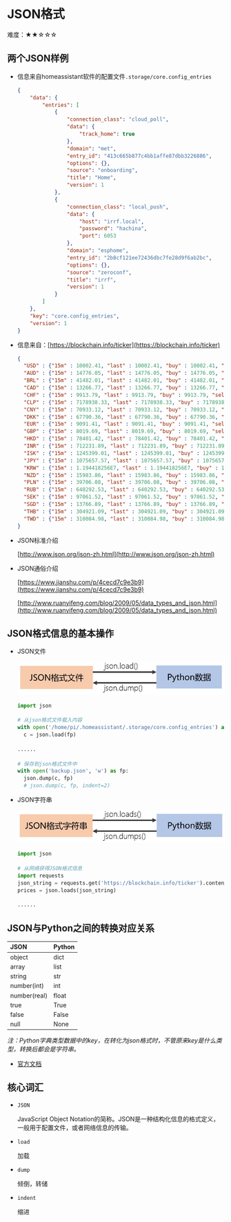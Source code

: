 # JSON格式

难度：★★☆☆☆

## 两个JSON样例

- 信息来自homeassistant软件的配置文件`.storage/core.config_entries`
    ```json
    {
        "data": {
            "entries": [
                {
                    "connection_class": "cloud_poll",
                    "data": {
                        "track_home": true
                    },
                    "domain": "met",
                    "entry_id": "413c665b877c4bb1affe87dbb3226886",
                    "options": {},
                    "source": "onboarding",
                    "title": "Home",
                    "version": 1
                },
                {
                    "connection_class": "local_push",
                    "data": {
                        "host": "irrf.local",
                        "password": "hachina",
                        "port": 6053
                    },
                    "domain": "esphome",
                    "entry_id": "2b8cf121ee72436dbc7fe28d9f6ab2bc",
                    "options": {},
                    "source": "zeroconf",
                    "title": "irrf",
                    "version": 1
                }
            ]
        },
        "key": "core.config_entries",
        "version": 1
    }
    ```

- 信息来自：[https://blockchain.info/ticker](https://blockchain.info/ticker)

    ```json
    {
      "USD" : {"15m" : 10002.41, "last" : 10002.41, "buy" : 10002.41, "sell" : 10002.41, "symbol" : "$"},
      "AUD" : {"15m" : 14776.05, "last" : 14776.05, "buy" : 14776.05, "sell" : 14776.05, "symbol" : "$"},
      "BRL" : {"15m" : 41482.01, "last" : 41482.01, "buy" : 41482.01, "sell" : 41482.01, "symbol" : "R$"},
      "CAD" : {"15m" : 13266.77, "last" : 13266.77, "buy" : 13266.77, "sell" : 13266.77, "symbol" : "$"},
      "CHF" : {"15m" : 9913.79, "last" : 9913.79, "buy" : 9913.79, "sell" : 9913.79, "symbol" : "CHF"},
      "CLP" : {"15m" : 7178938.33, "last" : 7178938.33, "buy" : 7178938.33, "sell" : 7178938.33, "symbol" : "$"},
      "CNY" : {"15m" : 70933.12, "last" : 70933.12, "buy" : 70933.12, "sell" : 70933.12, "symbol" : "¥"},
      "DKK" : {"15m" : 67790.36, "last" : 67790.36, "buy" : 67790.36, "sell" : 67790.36, "symbol" : "kr"},
      "EUR" : {"15m" : 9091.41, "last" : 9091.41, "buy" : 9091.41, "sell" : 9091.41, "symbol" : "€"},
      "GBP" : {"15m" : 8019.69, "last" : 8019.69, "buy" : 8019.69, "sell" : 8019.69, "symbol" : "£"},
      "HKD" : {"15m" : 78401.42, "last" : 78401.42, "buy" : 78401.42, "sell" : 78401.42, "symbol" : "$"},
      "INR" : {"15m" : 712231.89, "last" : 712231.89, "buy" : 712231.89, "sell" : 712231.89, "symbol" : "₹"},
      "ISK" : {"15m" : 1245399.01, "last" : 1245399.01, "buy" : 1245399.01, "sell" : 1245399.01, "symbol" : "kr"},
      "JPY" : {"15m" : 1075657.57, "last" : 1075657.57, "buy" : 1075657.57, "sell" : 1075657.57, "symbol" : "¥"},
      "KRW" : {"15m" : 1.194418256E7, "last" : 1.194418256E7, "buy" : 1.194418256E7, "sell" : 1.194418256E7, "symbol" : "₩"},
      "NZD" : {"15m" : 15983.86, "last" : 15983.86, "buy" : 15983.86, "sell" : 15983.86, "symbol" : "$"},
      "PLN" : {"15m" : 39706.08, "last" : 39706.08, "buy" : 39706.08, "sell" : 39706.08, "symbol" : "zł"},
      "RUB" : {"15m" : 640292.53, "last" : 640292.53, "buy" : 640292.53, "sell" : 640292.53, "symbol" : "RUB"},
      "SEK" : {"15m" : 97061.52, "last" : 97061.52, "buy" : 97061.52, "sell" : 97061.52, "symbol" : "kr"},
      "SGD" : {"15m" : 13766.89, "last" : 13766.89, "buy" : 13766.89, "sell" : 13766.89, "symbol" : "$"},
      "THB" : {"15m" : 304921.09, "last" : 304921.09, "buy" : 304921.09, "sell" : 304921.09, "symbol" : "฿"},
      "TWD" : {"15m" : 310084.98, "last" : 310084.98, "buy" : 310084.98, "sell" : 310084.98, "symbol" : "NT$"}
    }
    ```

- JSON标准介绍

  [http://www.json.org/json-zh.html](http://www.json.org/json-zh.html)

- JSON通俗介绍

  [https://www.jianshu.com/p/4cecd7c9e3b9](https://www.jianshu.com/p/4cecd7c9e3b9)

  [http://www.ruanyifeng.com/blog/2009/05/data_types_and_json.html](http://www.ruanyifeng.com/blog/2009/05/data_types_and_json.html)

## JSON格式信息的基本操作

- JSON文件

  ![JSON文件](images/jsonfile.JPG)

  ```python
  import json

  # 从json格式文件载入内容
  with open('/home/pi/.homeassistant/.storage/core.config_entries') as fp:
    c = json.load(fp)
  
  ......

  # 保存到json格式文件中
  with open('backup.json', 'w') as fp:
    json.dump(c, fp)
    # json.dump(c, fp, indent=2)
  ```

- JSON字符串

  ![JSON文件](images/jsonstring.JPG)

  ```python
  import json

  # 从网络获得JSON格式信息
  import requests
  json_string = requests.get('https://blockchain.info/ticker').content.decode()
  prices = json.loads(json_string)
  
  ......

  ```


## JSON与Python之间的转换对应关系

|**JSON**|**Python**|
| :-----| :---- |
|object|dict|
|array|list|
|string|str|
|number(int)|int|
|number(real)|float|
|true|True|
|false|False|
|null|None|

*注：Python字典类型数据中的key，在转化为json格式时，不管原来key是什么类型，转换后都会是字符串。*

- [官方文档](https://docs.python.org/3/library/json.html)


## 核心词汇

- `JSON`

  JavaScript Object Notation的简称。JSON是一种结构化信息的格式定义，一般用于配置文件，或者网络信息的传输。

- `load`

  加载

- `dump`

  倾倒，转储

- `indent`

  缩进
